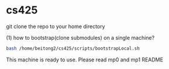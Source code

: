 # cs425
git clone the repo to your home directory

(1) how to bootstrap(clone submodules) on a single machine?
```bash
bash /home/beitong2/cs425/scripts/bootstrapLocal.sh
```
This machine is ready to use. Please read mp0 and mp1 README
